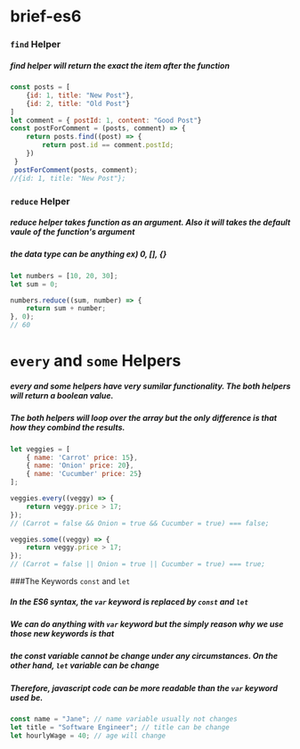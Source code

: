 # brief-es6

### `find` Helper
##### find helper will return the exact the item after the function
``` js 
const posts = [
    {id: 1, title: "New Post"},
    {id: 2, title: "Old Post"}
]
let comment = { postId: 1, content: "Good Post"}
const postForComment = (posts, comment) => {
    return posts.find((post) => {
        return post.id == comment.postId;  
    })
 }
 postForComment(posts, comment);
//{id: 1, title: "New Post"};

```

### `reduce` Helper
##### reduce helper takes function as an argument. Also it will takes the default vaule of the function's argument 
#####  the data type can be anything ex) 0, [], {}

``` js
let numbers = [10, 20, 30];
let sum = 0;

numbers.reduce((sum, number) => {
    return sum + number;
}, 0);
// 60
```
# `every` and `some` Helpers
##### every and some helpers have very sumilar functionality. The both helpers will return a boolean value. 
##### The both helpers will loop over the array but the only difference is that how they combind the results.
``` js
let veggies = [ 
    { name: 'Carrot' price: 15},
    { name: 'Onion' price: 20},
    { name: 'Cucumber' price: 25}
];

veggies.every((veggy) => {
    return veggy.price > 17;
});
// (Carrot = false && Onion = true && Cucumber = true) === false;

veggies.some((veggy) => {
    return veggy.price > 17;
});
// (Carrot = false || Onion = true || Cucumber = true) === true;
```

###The Keywords `const` and `let`
##### In the ES6 syntax, the `var` keyword is replaced by `const` and `let` 
##### We can do anything with `var` keyword but the simply reason why we use those new keywords is that 
##### the const variable cannot be change under any circumstances. On the other hand, `let` variable can be change
##### Therefore, javascript code can be more readable than the `var` keyword used be.
```js
const name = "Jane"; // name variable usually not changes
let title = "Software Engineer"; // title can be change
let hourlyWage = 40; // age will change
```




